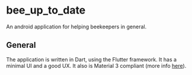 # bee_up_to_date

An android application for helping beekeepers in general. 

## General

The application is written in Dart, using the Flutter framework. It has a minimal UI and a good UX.
It also is Material 3 compliant (more info [here](https://m3.material.io/)).
